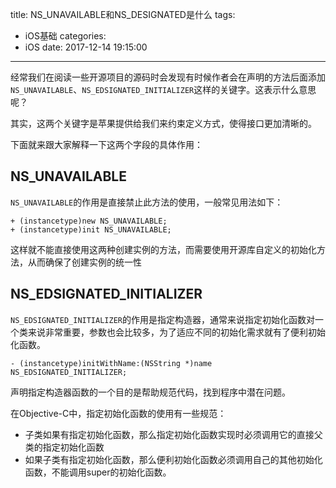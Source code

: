 title: NS_UNAVAILABLE和NS_DESIGNATED是什么
tags:
  - iOS基础
categories:
  - iOS
date: 2017-12-14 19:15:00
---
经常我们在阅读一些开源项目的源码时会发现有时候作者会在声明的方法后面添加`NS_UNAVAILABLE`、`NS_EDSIGNATED_INITIALIZER`这样的关键字。这表示什么意思呢？

其实，这两个关键字是苹果提供给我们来约束定义方式，使得接口更加清晰的。

下面就来跟大家解释一下这两个字段的具体作用：

## NS_UNAVAILABLE

`NS_UNAVAILABLE`的作用是直接禁止此方法的使用，一般常见用法如下：
```
+ (instancetype)new NS_UNAVAILABLE;
+ (instancetype)init NS_UNAVAILABLE;
```
这样就不能直接使用这两种创建实例的方法，而需要使用开源库自定义的初始化方法，从而确保了创建实例的统一性

## NS_EDSIGNATED_INITIALIZER

`NS_EDSIGNATED_INITIALIZER`的作用是指定构造器，通常来说指定初始化函数对一个类来说非常重要，参数也会比较多，为了适应不同的初始化需求就有了便利初始化函数。

```
- (instancetype)initWithName:(NSString *)name NS_EDSIGNATED_INITIALIZER;
```
声明指定构造器函数的一个目的是帮助规范代码，找到程序中潜在问题。

在Objective-C中，指定初始化函数的使用有一些规范：

- 子类如果有指定初始化函数，那么指定初始化函数实现时必须调用它的直接父类的指定初始化函数
- 如果子类有指定初始化函数，那么便利初始化函数必须调用自己的其他初始化函数，不能调用super的初始化函数。

